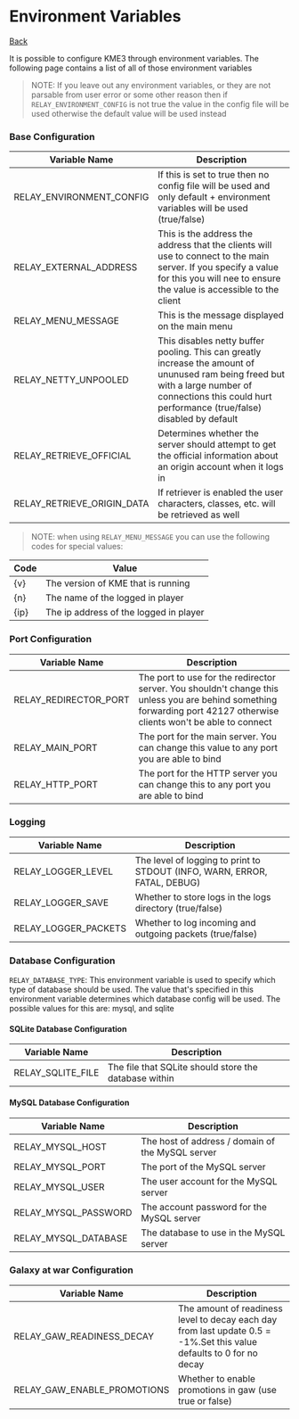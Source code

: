 # Environment Variables

[Back](../README.md)

It is possible to configure KME3 through environment variables. The following page contains
a list of all of those environment variables

> NOTE: If you leave out any environment variables, or they are not parsable from user error
> or some other reason then if `RELAY_ENVIRONMENT_CONFIG` is not true the value in the config
> file will be used otherwise the default value will be used instead

### Base Configuration

| Variable Name            | Description                                                                                                                                                                                              |
|--------------------------|----------------------------------------------------------------------------------------------------------------------------------------------------------------------------------------------------------|
| RELAY_ENVIRONMENT_CONFIG   | If this is set to true then no config file will be used and only default + environment variables will be used  (true/false)                                                                              |
| RELAY_EXTERNAL_ADDRESS     | This is the address the address that the clients will use to connect to the main server. If you specify a value for this you will nee to ensure the value is accessible to the client                    |
| RELAY_MENU_MESSAGE         | This is the message displayed on the main menu                                                                                                                                                           |
| RELAY_NETTY_UNPOOLED       | This disables netty buffer pooling. This can greatly increase the amount of ununused ram being freed but with a large number of connections this could hurt performance (true/false) disabled by default |
| RELAY_RETRIEVE_OFFICIAL    | Determines whether the server should attempt to get the official information about an origin account when it logs in                                                                                     |
| RELAY_RETRIEVE_ORIGIN_DATA | If retriever is enabled the user characters, classes, etc. will be retrieved as well                                                                                                                     |

> NOTE: when using `RELAY_MENU_MESSAGE` you can use the following codes for special values:

| Code | Value                                  |
|------|----------------------------------------|
| {v}  | The version of KME that is running     |
| {n}  | The name of the logged in player       |
| {ip} | The ip address of the logged in player |

### Port Configuration

| Variable Name       | Description                                                                                                                                                           |
|---------------------|-----------------------------------------------------------------------------------------------------------------------------------------------------------------------|
| RELAY_REDIRECTOR_PORT | The port to use for the redirector server. You shouldn't change this unless you are behind something forwarding port 42127 otherwise clients won't be able to connect |
| RELAY_MAIN_PORT       | The port for the main server. You can change this value to any port you are able to bind                                                                              |
| RELAY_HTTP_PORT       | The port for the HTTP server you can change this to any port you are able to bind                                                                                     |

### Logging

| Variable Name      | Description                                                               |
|--------------------|---------------------------------------------------------------------------|
| RELAY_LOGGER_LEVEL   | The level of logging to print to STDOUT (INFO, WARN, ERROR, FATAL, DEBUG) |
| RELAY_LOGGER_SAVE    | Whether to store logs in the logs directory (true/false)                  |
| RELAY_LOGGER_PACKETS | Whether to log incoming and outgoing packets (true/false)                 |

### Database Configuration

`RELAY_DATABASE_TYPE`: This environment variable is used to specify which type of database
should be used. The value that's specified in this environment variable determines which
database config will be used. The possible values for this are: mysql, and sqlite

#### SQLite Database Configuration

| Variable Name      | Description                                           |
|--------------------|-------------------------------------------------------|
| RELAY_SQLITE_FILE    | The file that SQLite should store the database within |

#### MySQL Database Configuration

| Variable Name        | Description                                      |
|----------------------|--------------------------------------------------|
| RELAY_MYSQL_HOST     | The host of address / domain of the MySQL server |
| RELAY_MYSQL_PORT     | The port of the MySQL server                     |
| RELAY_MYSQL_USER     | The user account for the MySQL server            |
| RELAY_MYSQL_PASSWORD | The account password for the MySQL server        |
| RELAY_MYSQL_DATABASE | The database to use in the MySQL server          |

### Galaxy at war Configuration

| Variable Name               | Description                                                                                                          |
|-----------------------------|----------------------------------------------------------------------------------------------------------------------|
| RELAY_GAW_READINESS_DECAY   | The amount of readiness level to decay each day from last update 0.5 = -1%.Set this value defaults to 0 for no decay |
| RELAY_GAW_ENABLE_PROMOTIONS | Whether to enable promotions in gaw (use true or false)                                                              |
